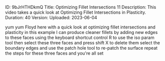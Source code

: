 ID: 9bJrHTHDkmQ
Title: Optimizing Fillet Intersections 11
Description: This video takes a quick look at Optimizing Fillet Intersections in Plasticity.
Duration: 40
Version: 
Uploaded: 2023-06-04

yum yum
Floyd here with a quick look at
optimizing fillet intersections and
plasticity in this example I can produce
cleaner fillets by adding new edges to
these faces using the keyboard shortcut
control R to use the iso param tool
then select these three faces and press
shift X to delete them
select the boundary edges and use the
patch hole tool to re-patch the surface
repeat the steps for these three faces
and you're all set